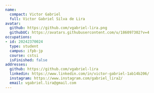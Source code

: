 ```yaml
---
name:
  compact: Victor Gabriel
  full: Victor Gabriel Silva de Lira
avatar:
  github: https://github.com/vgabriel-lira.png
  githubUC: https://avatars.githubusercontent.com/u/186097302?v=4
occupations:
- id: 20242370024
  type: student
  campus: ifpb-jp
  course: cstsi
  isFinished: false
addresses:
  github: https://github.com/vgabriel-lira
  linkedin: https://www.linkedin.com/in/victor-gabriel-1ab14b206/
  instagram: https://www.instagram.com/gabriel_lira2/
  email: vgabriel.lira@gmail.com
---
```

